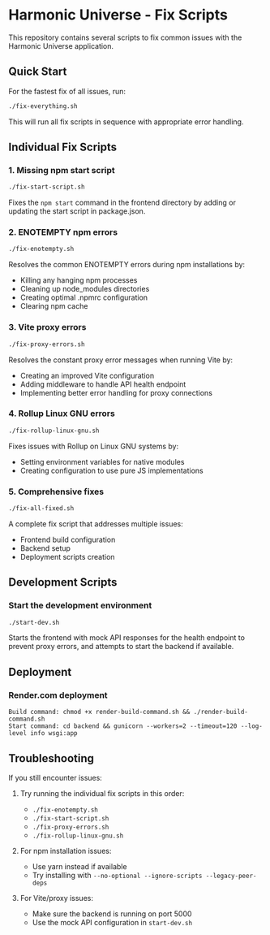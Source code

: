# Harmonic Universe - Fix Scripts

This repository contains several scripts to fix common issues with the Harmonic Universe application.

## Quick Start

For the fastest fix of all issues, run:

```bash
./fix-everything.sh
```

This will run all fix scripts in sequence with appropriate error handling.

## Individual Fix Scripts

### 1. Missing npm start script

```bash
./fix-start-script.sh
```

Fixes the `npm start` command in the frontend directory by adding or updating the start script in package.json.

### 2. ENOTEMPTY npm errors

```bash
./fix-enotempty.sh
```

Resolves the common ENOTEMPTY errors during npm installations by:

- Killing any hanging npm processes
- Cleaning up node_modules directories
- Creating optimal .npmrc configuration
- Clearing npm cache

### 3. Vite proxy errors

```bash
./fix-proxy-errors.sh
```

Resolves the constant proxy error messages when running Vite by:

- Creating an improved Vite configuration
- Adding middleware to handle API health endpoint
- Implementing better error handling for proxy connections

### 4. Rollup Linux GNU errors

```bash
./fix-rollup-linux-gnu.sh
```

Fixes issues with Rollup on Linux GNU systems by:

- Setting environment variables for native modules
- Creating configuration to use pure JS implementations

### 5. Comprehensive fixes

```bash
./fix-all-fixed.sh
```

A complete fix script that addresses multiple issues:

- Frontend build configuration
- Backend setup
- Deployment scripts creation

## Development Scripts

### Start the development environment

```bash
./start-dev.sh
```

Starts the frontend with mock API responses for the health endpoint to prevent proxy errors, and attempts to start the backend if available.

## Deployment

### Render.com deployment

```
Build command: chmod +x render-build-command.sh && ./render-build-command.sh
Start command: cd backend && gunicorn --workers=2 --timeout=120 --log-level info wsgi:app
```

## Troubleshooting

If you still encounter issues:

1. Try running the individual fix scripts in this order:

   - `./fix-enotempty.sh`
   - `./fix-start-script.sh`
   - `./fix-proxy-errors.sh`
   - `./fix-rollup-linux-gnu.sh`

2. For npm installation issues:

   - Use yarn instead if available
   - Try installing with `--no-optional --ignore-scripts --legacy-peer-deps`

3. For Vite/proxy issues:
   - Make sure the backend is running on port 5000
   - Use the mock API configuration in `start-dev.sh`
